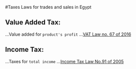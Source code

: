 #Taxes Laws for trades and sales in Egypt

## Value Added Tax:

...Value added for `product's profit` 
...[VAT Law no. 67 of 2016](../TaxesLaws/VATLaw.pdf)

## Income Tax:

...Taxes for `total income`
...[Income Tax Law No.91 of 2005](../TaxesLaws/IncomeTaxLaw.pdf)

